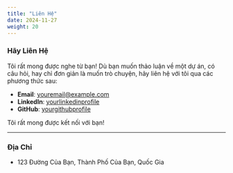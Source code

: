 ```yaml
---
title: "Liên Hệ"
date: 2024-11-27
weight: 20
---
```


### Hãy Liên Hệ

Tôi rất mong được nghe từ bạn! Dù bạn muốn thảo luận về một dự án, có câu hỏi, hay chỉ đơn giản là muốn trò chuyện, hãy liên hệ với tôi qua các phương thức sau:

- **Email**: [youremail@example.com](mailto:youremail@example.com)
- **LinkedIn**: [yourlinkedinprofile](https://linkedin.com/in/yourprofile)
- **GitHub**: [yourgithubprofile](https://github.com/yourusername)

Tôi rất mong được kết nối với bạn!

---

### Địa Chỉ
- 123 Đường Của Bạn, Thành Phố Của Bạn, Quốc Gia
